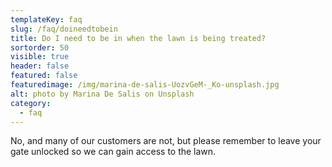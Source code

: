 ```yaml
---
templateKey: faq
slug: /faq/doineedtobein
title: Do I need to be in when the lawn is being treated?
sortorder: 50
visible: true
header: false
featured: false
featuredimage: /img/marina-de-salis-UozvGeM-_Ko-unsplash.jpg
alt: photo by Marina De Salis on Unsplash
category:
  - faq
---
```


No, and many of our customers are not, but please remember to leave your gate
unlocked so we can gain access to the lawn.
